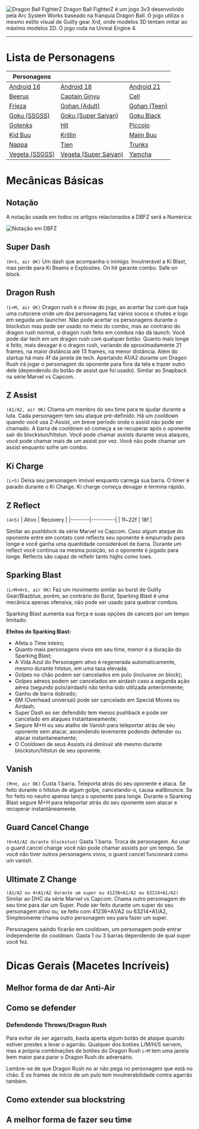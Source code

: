 <!-- TITLE: Dragon Ball Fighter Z -->
<!-- SUBTITLE:-->
![Dragon Ball FighterZ](http://cdn.akamai.steamstatic.com/steam/apps/678950/header.jpg?t=1517353014)
Dragon Ball FighterZ é um jogo 3v3 desenvolvido pela Arc System Works baseado na franquia Dragon Ball. O jogo utiliza o mesmo estilo visual de Guilty gear Xrd, onde modelos 3D tentam imitar ao máximo modelos 2D. O jogo roda na Unreal Engine 4.

---
# Lista de Personagens
| Personagens |  |  |
|---------------------------------------------------------------------------|-----------------------------------------------------------------------------------------|-----------------------------------------------------------------------|
| [Android 16](/jogos/dragon-ball-fighter-z/personagens/Android-16/geral) | [Android 18](/jogos/dragon-ball-fighter-z/personagens/Android-18/geral) | [Android 21](/jogos/dragon-ball-fighter-z/personagens/Android-21/geral) |
| [Beerus](/jogos/dragon-ball-fighter-z/personagens/Beerus/geral) | [Captain Ginyu](/jogos/dragon-ball-fighter-z/personagens/Captain-Ginyu/geral) | [Cell](/jogos/dragon-ball-fighter-z/personagens/Cell/geral) |
| [Frieza](/jogos/dragon-ball-fighter-z/personagens/Frieza/geral) | [Gohan (Adult)](/jogos/dragon-ball-fighter-z/personagens/Gohan-Adult/geral) | [Gohan (Teen)](/jogos/dragon-ball-fighter-z/personagens/Gohan-Teen/geral) |
| [Goku (SSGSS)](/jogos/dragon-ball-fighter-z/personagens/Goku-Blue/geral) | [Goku (Super Saiyan)](/jogos/dragon-ball-fighter-z/personagens/Goku-SSJ/geral) | [Goku Black](/jogos/dragon-ball-fighter-z/personagens/Goku-Black/geral) |
| [Gotenks](/jogos/dragon-ball-fighter-z/personagens/Gotenks/geral) | [Hit](/jogos/dragon-ball-fighter-z/personagens/Hit/geral) | [Piccolo](/jogos/dragon-ball-fighter-z/personagens/Piccolo/geral) |
| [Kid Buu](/jogos/dragon-ball-fighter-z/personagens/Kid-Buu/geral) | [Krillin](/jogos/dragon-ball-fighter-z/personagens/Krillin/geral) | [Majin Buu](/jogos/dragon-ball-fighter-z/personagens/Majin-Buu/geral) |
| [Nappa](/jogos/dragon-ball-fighter-z/personagens/Nappa/geral) | [Tien](/jogos/dragon-ball-fighter-z/personagens/Tien/geral) | [Trunks](/jogos/dragon-ball-fighter-z/personagens/Trunks/geral) |
| [Vegeta (SSGSS)](/jogos/dragon-ball-fighter-z/personagens/Vegeta-Blue/geral) | [Vegeta (Super Saiyan)](/jogos/dragon-ball-fighter-z/personagens/Vegeta-SSJ/geral) | [Yamcha](/jogos/dragon-ball-fighter-z/personagens/Yamcha/geral) |
# Mecânicas Básicas

## Notação
A notação usada em todos os artigos relacionados a DBFZ será a Numérica:

![Notação em DBFZ](https://cdn.discordapp.com/attachments/377253177059442688/410130219316281366/dbfz_notation-01.png)

## Super Dash
`(H+S, air OK)`
Um dash que acompanha o inimigo. Invulnerável a Ki Blast, mas perde para Ki Beams e Explosões. On hit garante combo. Safe on block.

## Dragon Rush
`(L+M, air OK)`
Dragon rush é o throw do jogo, ao acertar faz com que haja uma cutscene onde um dos personagens faz vários socos e chutes e logo em seguida um launcher.
Não pode acertar os personagens durante o blockstun mas pode ser usado no meio do combo, mas ao contrário do dragon rush normal, o dragon rush feito em combos não dá launch.
Você pode dar tech em um dragon rush com qualquer botão.
Quanto mais longe é feito, mais devagar é o dragon rush, variando de aproximadamente 21 frames, na maior distância até 13 frames, na menor distância. Além do startup há mais 4f da janela de tech.
Apertando A1/A2 durante um Dragon Rush irá jogar o personagem do oponente para fora da tela e trazer outro dele (dependendo do botão de assist que foi usado). Similar ao Snapback na série Marvel vs Capcom.

## Z Assist
`(A1/A2, air OK)`
Chama um membro do seu time para te ajudar durante a luta. Cada personagem tem seu ataque pré-definido.
Há um cooldown quando você usa Z-Assist, um breve período onde o assist não pode ser chamado. A barra de cooldown só começa a se recuperar após o oponente sair do blockstun/hitstun.
Você pode chamar assists durante seus ataques, você pode chamar mais de um assist por vez.
Você não pode chamar um assist enquanto sofre um combo.

## Ki Charge
`(L+S)`
Deixa seu personagem imóvel enquanto carrega sua barra. O timer é parado durante o Ki Charge. Ki charge começa devagar e termina rápido.

## Z Reflect
`(4+S)`
| Ativo  | Recovery |
|--------|----------|
| 1f~22f | 18f      |

Similar ao pushblock da série Marvel vs Capcom. Caso algum ataque do oponente entre em contato com reflects seu oponente é empurrado para longe e você ganha uma quantidade considerável de barra. Durante um reflect você continua na mesma posição, só o oponente é jogado para longe. Reflects são capaz de refletir tanto highs como lows.

## Sparking Blast
`(L+M+H+S, air OK)`
Faz um movimento similar ao burst de Guilty Gear/Blazblue, porém, ao contrário do Burst, Sparking Blast é uma mecânica apenas ofensiva, não pode ser usado para quebrar combos.

Sparking Blast aumenta sua força e suas opções de cancels por um tempo limitado:

**Efeitos do Sparking Blast:**
- Afeta o Time inteiro;
- Quanto mais personagens vivos em seu time, menor é a duração do Sparking Blast;
- A Vida Azul do Personagem ativo é regenerada automaticamente, mesmo durante hitstun, em uma taxa elevada;
- Golpes no chão podem ser cancelados em pulo (inclusive on block);
- Golpes aéreos podem ser cancelados em airdash caso a segunda ação aérea (segundo pulo/airdash) não tenha sido utilizada anteriormente;
- Ganho de barra dobrado;
- 6M (Overhead universal) pode ser cancelado em Special Moves ou Airdash;
- Super Dash ao ser defendido tem menos pushback e pode ser cancelado em ataques instantaneamente;
- Segure M+H ou seu atalho de Vanish para teleportar atrás de seu oponente sem atacar, ascendendo levemente podendo defender ou atacar instantaneamente;
- O Cooldown de seus Assists irá diminuir até mesmo durante blockstun/hitstun de seu oponente.

## Vanish
`(M+H, air OK)`
Custa 1 barra. Teleporta atrás do seu oponente e ataca. Se feito durante o hitstun de algum golpe, cancelando-o, causa wallbounce. Se for feito no neutro apenas lança o oponente para longe. Durante o Sparking Blast segure M+H para teleportar atrás do seu oponente sem atacar e recuperar instantâneamente.

## Guard Cancel Change
`(6+A1/A2 durante blockstun)`
Gasta 1 barra. Troca de personagem. Ao usar o guard cancel change você não pode chamar assists por um tempo. Se você não tiver outros personagens vivos, o guard cancel funcionará como um vanish.

## Ultimate Z Change
`(A1/A2 ou 4+A1/A2 durante um super ou 41236+A1/A2 ou 63214+A1/A2)`
Similar ao DHC da série Marvel vs Capcom. Chama outro personagem do seu time para dar um Super. Pode ser feito durante um super do seu personagem ativo ou, se feito com 41236+A1/A2 ou 63214+A1/A2, Simplesmente chama outro personagem seu para fazer um super.

Personagens saindo ficarão em cooldown, um personagem pode entrar independente do cooldown. Gasta 1 ou 3 barras dependendo de qual super você fez.

# Dicas Gerais (Macetes Incríveis)
## Melhor forma de dar Anti-Air

## Como se defender
### Defendendo Throws/Dragon Rush
Para evitar de ser agarrado, basta aperta algum botão de ataque quando estiver prestes a levar o agarrão.
Qualquer dos botões L/M/H/S servem, mas a própria combinações de botões do Dragon Rush `L+M` tem uma janela bem maior para parar o Dragon Rush do adversário.

Lembre-se de que Dragon Rush no ar não pega no personagem que está no chão.
E os frames de início de um pulo tem invulnerabilidade contra agarrão também.

## Como extender sua blockstring

## A melhor forma de fazer seu time
